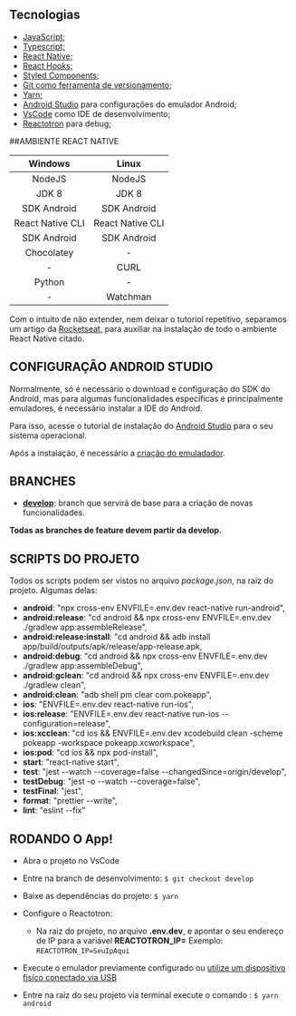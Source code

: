 ## Tecnologias

- [JavaScript;](https://developer.mozilla.org/pt-BR/docs/Web/JavaScript)
- [Typescript;](https://www.typescriptlang.org/)
- [React Native;](https://reactnative.dev/)
- [React Hooks;](https://pt-br.reactjs.org/docs/hooks-intro.html)
- [Styled Components;](https://styled-components.com/)
- [Git como ferramenta de versionamento;](https://git-scm.com/doc)
- [Yarn;](https://classic.yarnpkg.com/en/docs/)
- [Android Studio](https://git-scm.com/doc) para configurações do emulador Android;
- [VsCode](https://code.visualstudio.com/) como IDE de desenvolvimento;
- [Reactotron](https://github.com/infinitered/reactotron) para debug;

##AMBIENTE REACT NATIVE

|     Windows      |      Linux       |
| :--------------: | :--------------: |
|      NodeJS      |      NodeJS      |
|      JDK 8       |      JDK 8       |
|   SDK Android    |   SDK Android    |
| React Native CLI | React Native CLI |
|   SDK Android    |   SDK Android    |
|    Chocolatey    |        -         |
|        -         |       CURL       |
|      Python      |        -         |
|        -         |     Watchman     |

Com o intuito de não extender, nem deixar o tutoriol repetitivo, separamos um artigo da [Rocketseat](https://rocketseat.com.br/), para auxiliar na instalação de todo o ambiente React Native citado.

## CONFIGURAÇÃO ANDROID STUDIO

Normalmente, só é necessário o download e configuração do SDK do Android, mas para algumas funcionalidades específicas e principalmente emuladores, é necessário instalar a IDE do Android.

Para isso, acesse o tutorial de instalação do [Android Studio](https://developer.android.com/studio) para o seu sistema operacional.

Após a instalação, é necessário a [criação do emuladador](https://developer.android.com/studio/run/managing-avds?hl=pt-br&authuser=1).

## BRANCHES

- [**develop**](https://github.com/thiago-cmont/pokeApp.git): branch que servirá de base para a criação de novas funcionalidades.

**Todas as branches de feature devem partir da develop.**

## SCRIPTS DO PROJETO

Todos os scripts podem ser vistos no arquivo _package.json_, na raiz do projeto.
Algumas delas:

- **android**: "npx cross-env ENVFILE=.env.dev react-native run-android",
- **android:release**: "cd android && npx cross-env ENVFILE=.env.dev ./gradlew app:assembleRelease",
- **android:release:install**: "cd android && adb install app/build/outputs/apk/release/app-release.apk,
- **android:debug**: "cd android && npx cross-env ENVFILE=.env.dev ./gradlew app:assembleDebug",
- **android:gclean**: "cd android && npx cross-env ENVFILE=.env.dev ./gradlew clean",
- **android:clean**: "adb shell pm clear com.pokeapp",
- **ios**: "ENVFILE=.env.dev react-native run-ios",
- **ios:release**: "ENVFILE=.env.dev react-native run-ios --configuration=release",
- **ios:xcclean**: "cd ios && ENVFILE=.env.dev xcodebuild clean -scheme pokeapp -workspace pokeapp.xcworkspace",
- **ios:pod**: "cd ios && npx pod-install",
- **start**: "react-native start",
- **test**: "jest --watch --coverage=false --changedSince=origin/develop",
- **testDebug**: "jest -o --watch --coverage=false",
- **testFinal**: "jest",
- **format**: "prettier --write",
- **lint**: "eslint --fix"

## RODANDO O App!

- Abra o projeto no VsCode

- Entre na branch de desenvolvimento:
  `$ git checkout develop`

- Baixe as dependências do projeto:
  `$ yarn`

- Configure o Reactotron:

  - Na raiz do projeto, no arquivo **.env.dev**, e apontar o seu endereço de IP para a variável **REACTOTRON_IP=**
    Exemplo: `REACTOTRON_IP=SeuIpAqui`

- Execute o emulador previamente configurado ou [utilize um dispositivo fisíco conectado via USB](https://react-native.rocketseat.dev/usb/android)

- Entre na raiz do seu projeto via terminal execute o comando :
  `$ yarn android`
